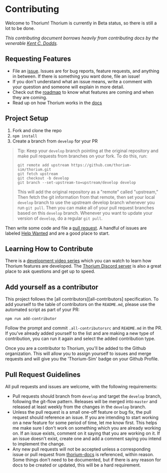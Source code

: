 # Contributing

Welcome to Thorium! Thorium is currently in Beta status, so there is still a lot
to be done.

_This contributing document borrows heavily from contributing docs by the
venerable [Kent C. Dodds](https://github.com/kentcdodds)._

## Requesting Features

- File an [issue](https://github.com/Thorium-Sim/thorium/issues). Issues are for
  bug reports, feature requests, and anything in between. If there is something
  you want done, file an issue!
- If you don't understand what an issue means, write a comment with your
  question and someone will explain in more detail.
- Check out the [roadmap](https://github.com/Thorium-Sim/thorium/projects/2) to
  know what features are coming and when they are coming.
- Read up on how Thorium works in the [docs](https://thoriumsim.com)

## Project Setup

1.  Fork and clone the repo
2.  `npm install`
3.  Create a branch from `develop` for your PR

> Tip: Keep your `develop` branch pointing at the original repository and make
> pull requests from branches on your fork. To do this, run:
>
> ```
> git remote add upstream https://github.com/thorium-sim/thorium.git
> git fetch upstream
> git checkout -b develop
> git branch --set-upstream-to=upstream/develop develop
> ```
>
> This will add the original repository as a "remote" called "upstream," Then
> fetch the git information from that remote, then set your local `develop`
> branch to use the upstream develop branch whenever you run `git pull`. Then
> you can make all of your pull request branches based on this `develop` branch.
> Whenever you want to update your version of `develop`, do a regular
> `git pull`.

Then write some code and file a
[pull request](https://github.com/Thorium-Sim/thorium/pulls). A handful of
issues are labeled
[Help Wanted](https://github.com/Thorium-Sim/thorium/issues?q=is%3Aissue+is%3Aopen+label%3A%22help+wanted%22)
and are a good place to start.

## Learning How to Contribute

There is a
[development video series](https://www.youtube.com/watch?v=iEU6NcOKhyE&list=PLvw0SNT6wHt9au1-6yCOh7QHj-p5ir0l6)
which you can watch to learn how Thorium features are developed. The
[Thorium Discord server](https://discord.gg/UvxTQZz) is also a great place to
ask questions and get up to speed.

## Add yourself as a contributor

This project follows the [all contributors][all-contributors] specification. To
add yourself to the table of contributors on the `README.md`, please use the
automated script as part of your PR:

```console
npm run add-contributor
```

Follow the prompt and commit `.all-contributorsrc` and `README.md` in the PR. If
you've already added yourself to the list and are making a new type of
contribution, you can run it again and select the added contribution type.

Once you are a contributor to Thorium, you'll be added to the Github
organization. This will allow you to assign yourself to issues and merge
requests and will give you the 'Thorium-Sim' badge on your Github Profile.

## Pull Request Guidelines

All pull requests and issues are welcome, with the following requirements:

- Pull requests should branch from `develop` and target the `develop` branch,
  following the git-flow pattern. Releases will be merged into `master` and
  released at least weekly from the changes in the `develop` branch.
- Unless the pull request is a small one-off feature or bug fix, the pull
  request should reference an issue. If you are intending to start working on a
  new feature for some period of time, let me know first. This helps me make
  sure I don't work on something which you are already working on. If an issue
  exists, comment on it saying that you are working on it. If an issue doesn't
  exist, create one and add a comment saying you intend to implement the change.
- Any new pull requests will not be accepted unless a corresponding issue or
  pull request from [thorium-docs](https://github.com/Thorium-Sim/thorium-docs)
  is referenced, within reason. Some things don't need to be documented, but if
  there is any reason for docs to be created or updated, this will be a hard
  requirement.
